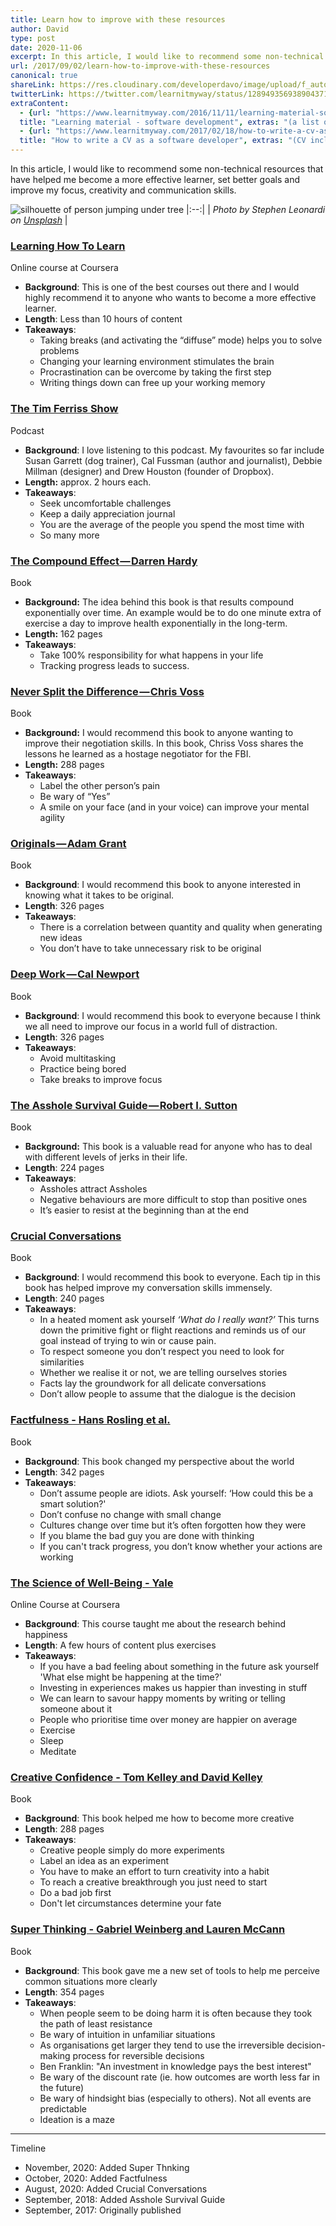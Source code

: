 ```yaml
---
title: Learn how to improve with these resources
author: David
type: post
date: 2020-11-06
excerpt: In this article, I would like to recommend some non-technical resources that have helped me become a more effective learner, set better goals and improve my focus, creativity and communication skills.
url: /2017/09/02/learn-how-to-improve-with-these-resources
canonical: true
shareLink: https://res.cloudinary.com/developerdavo/image/upload/f_auto,w_1200/v1566414785/learnitmyway/stephen-leonardi-wPlzrculha8-unsplash_evzeum.jpg
twitterLink: https://twitter.com/learnitmyway/status/1289493569389043713?s=20
extraContent:
  - {url: "https://www.learnitmyway.com/2016/11/11/learning-material-software-development/", 
  title: "Learning material - software development", extras: "(a list of learning resources, starting with Introduction to Computer Science)"}
  - {url: "https://www.learnitmyway.com/2017/02/18/how-to-write-a-cv-as-a-software-developer/", 
  title: "How to write a CV as a software developer", extras: "(CV included)"}
---
```


In this article, I would like to recommend some non-technical resources that have helped me become a more effective learner, set better goals and improve my focus, creativity and communication skills.

<!--more-->

![silhouette of person jumping under tree](https://res.cloudinary.com/developerdavo/image/upload/f_auto,q_70,w_1000/v1566414785/learnitmyway/stephen-leonardi-wPlzrculha8-unsplash_evzeum.jpg)
|:--:|
| *Photo by Stephen Leonardi on [Unsplash](https://unsplash.com)* |

### [**Learning How To Learn**](https://www.coursera.org/learn/learning-how-to-learn)

Online course at Coursera

- **Background**: This is one of the best courses out there and I would highly recommend it to anyone who wants to become a more effective learner.
- **Length**: Less than 10 hours of content
- **Takeaways**:
  - Taking breaks (and activating the “diffuse” mode) helps you to solve problems
  - Changing your learning environment stimulates the brain
  - Procrastination can be overcome by taking the first step
  - Writing things down can free up your working memory

### [**The Tim Ferriss Show**](https://tim.blog/podcast/)

Podcast

- **Background**: I love listening to this podcast. My favourites so far include Susan Garrett (dog trainer), Cal Fussman (author and journalist), Debbie Millman (designer) and Drew Houston (founder of Dropbox).
- **Length:** approx. 2 hours each.
- **Takeaways**:
  - Seek uncomfortable challenges
  - Keep a daily appreciation journal
  - You are the average of the people you spend the most time with
  - So many more

### [**The Compound Effect — Darren Hardy**](https://www.goodreads.com/book/show/9420697-the-compound-effect?from_search=true)

Book

- **Background:** The idea behind this book is that results compound exponentially over time. An example would be to do one minute extra of exercise a day to improve health exponentially in the long-term.
- **Length:** 162 pages
- **Takeaways**:
  - Take 100% responsibility for what happens in your life
  - Tracking progress leads to success.

### [**Never Split the Difference — Chris Voss**](https://www.goodreads.com/book/show/26156469-never-split-the-difference?from_search=true)

Book

- **Background:** I would recommend this book to anyone wanting to improve their negotiation skills. In this book, Chriss Voss shares the lessons he learned as a hostage negotiator for the FBI.
- **Length:** 288 pages
- **Takeaways**:
  - Label the other person’s pain
  - Be wary of “Yes”
  - A smile on your face (and in your voice) can improve your mental agility

### [**Originals — Adam Grant**](https://www.goodreads.com/book/show/25614523-originals?from_search=true)

Book

- **Background**: I would recommend this book to anyone interested in knowing what it takes to be original.
- **Length**: 326 pages
- **Takeaways**:
  - There is a correlation between quantity and quality when generating new ideas
  - You don’t have to take unnecessary risk to be original

### [**Deep Work — Cal Newport**](https://www.goodreads.com/book/show/25744928-deep-work)

Book

- **Background**: I would recommend this book to everyone because I think we all need to improve our focus in a world full of distraction.
- **Length**: 326 pages
- **Takeaways**:
  - Avoid multitasking
  - Practice being bored
  - Take breaks to improve focus

### [The Asshole Survival Guide — Robert I. Sutton](https://www.goodreads.com/book/show/33503509-the-asshole-survival-guide)

Book

- **Background:** This book is a valuable read for anyone who has to deal with different levels of jerks in their life.
- **Length**: 224 pages
- **Takeaways**:
  - Assholes attract Assholes
  - Negative behaviours are more difficult to stop than positive ones
  - It’s easier to resist at the beginning than at the end

### [Crucial Conversations](https://www.goodreads.com/book/show/15014.Crucial_Conversations)

Book

- **Background**: I would recommend this book to everyone. Each tip in this book has helped improve my conversation skills immensely.
- **Length**: 240 pages
- **Takeaways**:
  - In a heated moment ask yourself *‘What do I really want?’* This turns down the primitive fight or flight reactions and reminds us of our goal instead of trying to win or cause pain.
  - To respect someone you don’t respect you need to look for similarities
  - Whether we realise it or not, we are telling ourselves stories
  - Facts lay the groundwork for all delicate conversations
  - Don’t allow people to assume that the dialogue is the decision

### [Factfulness - Hans Rosling et al.](https://www.goodreads.com/book/show/34890015-factfulness)

Book

- **Background**: This book changed my perspective about the world
- **Length**: 342 pages
- **Takeaways**:
  - Don’t assume people are idiots. Ask yourself: ‘How could this be a smart solution?'
  - Don’t confuse no change with small change
  - Cultures change over time but it’s often forgotten how they were
  - If you blame the bad guy you are done with thinking
  - If you can't track progress, you don’t know whether your actions are working

### [The Science of Well-Being - Yale](https://www.coursera.org/learn/the-science-of-well-being)

Online Course at Coursera

- **Background**: This course taught me about the research behind happiness
- **Length**: A few hours of content plus exercises
- **Takeaways**:
  - If you have a bad feeling about something in the future ask yourself 'What else might be happening at the time?'
  - Investing in experiences makes us happier than investing in stuff
  - We can learn to savour happy moments by writing or telling someone about it
  - People who prioritise time over money are happier on average
  - Exercise
  - Sleep
  - Meditate

### [Creative Confidence - Tom Kelley and David Kelley](https://www.goodreads.com/book/show/17288649-creative-confidence)

Book

- **Background**: This book helped me how to become more creative
- **Length**: 288 pages
- **Takeaways**:
  - Creative people simply do more experiments
  - Label an idea as an experiment
  - You have to make an effort to turn creativity into a habit
  - To reach a creative breakthrough you just need to start
  - Do a bad job first
  - Don't let circumstances determine your fate

### [Super Thinking - Gabriel Weinberg and Lauren McCann](https://www.goodreads.com/book/show/41181911-super-thinking)

Book

- **Background**: This book gave me a new set of tools to help me perceive common situations more clearly
- **Length**: 354 pages
- **Takeaways**:
  - When people seem to be doing harm it is often because they took the path of least resistance
  - Be wary of intuition in unfamiliar situations
  - As organisations get larger they tend to use the irreversible decision-making process for reversible decisions
  - Ben Franklin: "An investment in knowledge pays the best interest"
  - Be wary of the discount rate (ie. how outcomes are worth less far in the future)
  - Be wary of hindsight bias (especially to others). Not all events are predictable
  - Ideation is a maze

---

Timeline

- November, 2020: Added Super Thnking
- October, 2020: Added Factfulness
- August, 2020: Added Crucial Conversations
- September, 2018: Added Asshole Survival Guide
- September, 2017: Originally published
